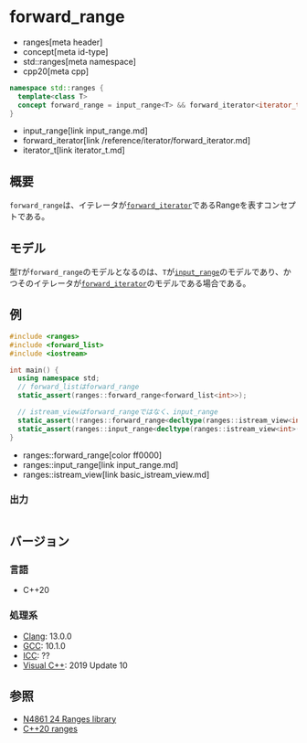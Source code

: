 # forward_range
* ranges[meta header]
* concept[meta id-type]
* std::ranges[meta namespace]
* cpp20[meta cpp]

```cpp
namespace std::ranges {
  template<class T>
  concept forward_range = input_range<T> && forward_iterator<iterator_t<T>>;
}
```
* input_range[link input_range.md]
* forward_iterator[link /reference/iterator/forward_iterator.md]
* iterator_t[link iterator_t.md]

## 概要
`forward_range`は、イテレータが[`forward_iterator`](/reference/iterator/forward_iterator.md)であるRangeを表すコンセプトである。

## モデル
型`T`が`forward_range`のモデルとなるのは、`T`が[`input_range`](input_range.md)のモデルであり、かつそのイテレータが[`forward_iterator`](/reference/iterator/forward_iterator.md)のモデルである場合である。

## 例
```cpp example
#include <ranges>
#include <forward_list>
#include <iostream>

int main() {
  using namespace std;
  // forward_listはforward_range
  static_assert(ranges::forward_range<forward_list<int>>);

  // istream_viewはforward_rangeではなく、input_range
  static_assert(!ranges::forward_range<decltype(ranges::istream_view<int>(cin))>);
  static_assert(ranges::input_range<decltype(ranges::istream_view<int>(cin))>);
}
```
* ranges::forward_range[color ff0000]
* ranges::input_range[link input_range.md]
* ranges::istream_view[link basic_istream_view.md]

### 出力
```
```

## バージョン
### 言語
- C++20

### 処理系
- [Clang](/implementation.md#clang): 13.0.0
- [GCC](/implementation.md#gcc): 10.1.0
- [ICC](/implementation.md#icc): ??
- [Visual C++](/implementation.md#visual_cpp): 2019 Update 10

## 参照
- [N4861 24 Ranges library](https://timsong-cpp.github.io/cppwp/n4861/ranges)
- [C++20 ranges](https://techbookfest.org/product/5134506308665344)
